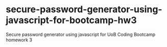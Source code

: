 # secure-password-generator-using-javascript-for-bootcamp-hw3
Secure password generator using javascript for UoB Coding Bootcamp homework 3
